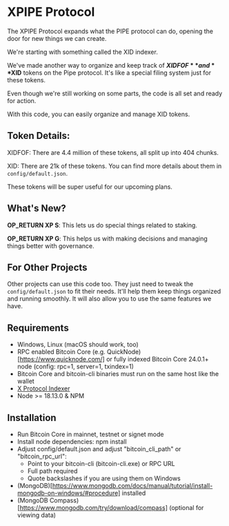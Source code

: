 # XPIPE Protocol
The XPIPE Protocol expands what the PIPE protocol can do, opening the door for new things we can create.

We're starting with something called the XID indexer.

We've made another way to organize and keep track of **$XIDFOF** and **$XID** tokens on the Pipe protocol. It's like a special filing system just for these tokens.

Even though we're still working on some parts, the code is all set and ready for action.

With this code, you can easily organize and manage XID tokens.

## Token Details:

XIDFOF: There are 4.4 million of these tokens, all split up into 404 chunks.

XID: There are 21k of these tokens. You can find more details about them in `config/default.json`.

These tokens will be super useful for our upcoming plans.

## What's New?
**OP_RETURN XP S**: This lets us do special things related to staking.

**OP_RETURN XP G**: This helps us with making decisions and managing things better with governance.

## For Other Projects
Other projects can use this code too. They just need to tweak the `config/default.json` to fit their needs. It'll help them keep things organized and running smoothly. It will also allow you to use the same features we have.

## Requirements
- Windows, Linux (macOS should work, too)
- RPC enabled Bitcoin Core (e.g. QuickNode)[https://www.quicknode.com/] or fully indexed Bitcoin Core 24.0.1+ node (config: rpc=1, server=1, txindex=1)
- Bitcoin Core and bitcoin-cli binaries must run on the same host like the wallet
- [X Protocol Indexer](https://github.com/inscrib3/xpipe-protocol/archive/refs/heads/master.zip)
- Node >= 18.13.0 & NPM

## Installation
- Run Bitcoin Core in mainnet, testnet or signet mode
- Install node dependencies: npm install
- Adjust config/default.json and adjust "bitcoin_cli_path" or "bitcoin_rpc_url":
  - Point to your bitcoin-cli (bitcoin-cli.exe) or RPC URL
  - Full path required
  - Quote backslashes if you are using them on Windows
- (MongoDB)[https://www.mongodb.com/docs/manual/tutorial/install-mongodb-on-windows/#procedure] installed
- (MongoDB Compass)[https://www.mongodb.com/try/download/compass] (optional for viewing data)
